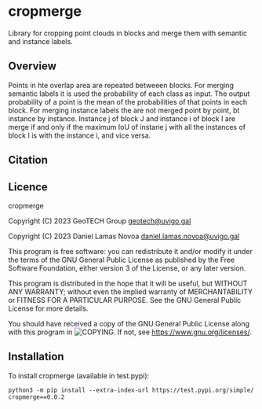 # cropmerge
Library for cropping point clouds in blocks and merge them with semantic and instance labels.

## Overview
Points in hte overlap area are repeated betweeen blocks.
For merging semantic labels it is used the probability of each class as input. The output probability of a point is the mean of the probabilities of that points in each block.
For merging instance labels the are not merged point by point, bt instance by instance. Instance j of block J and instance i of block I are merge if and only if the maximum IoU of instane j with all the instances of block I is with the instance i, and vice versa.  

## Citation


## Licence
cropmerge

Copyright (C) 2023 GeoTECH Group <geotech@uvigo.gal>

Copyright (C) 2023 Daniel Lamas Novoa <daniel.lamas.novoa@uvigo.gal>

This program is free software: you can redistribute it and/or modify it under the terms of the GNU General Public License as published by the Free Software Foundation, either version 3 of the License, or any later version.

This program is distributed in the hope that it will be useful, but WITHOUT ANY WARRANTY; without even the implied warranty of MERCHANTABILITY or FITNESS FOR A PARTICULAR PURPOSE. See the GNU General Public License for more details.

You should have received a copy of the GNU General Public License along with this program in ![COPYING](https://github.com/GeoTechUVigo/cropmerge/blob/main/COPYING). If not, see <https://www.gnu.org/licenses/>.

## Installation
To install cropmerge (available in test.pypi):
```
python3 -m pip install --extra-index-url https://test.pypi.org/simple/ cropmerge==0.0.2
```